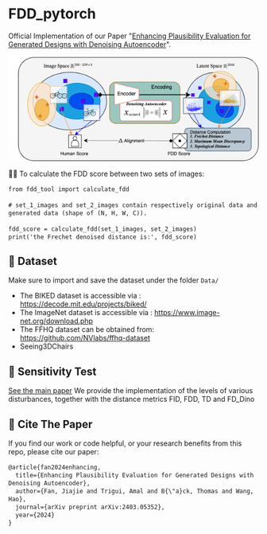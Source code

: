 

# FDD_pytorch
Official Implementation of our Paper "[Enhancing Plausibility Evaluation for Generated Designs with Denoising Autoencoder](https://arxiv.org/abs/2403.05352)".

![diagram](https://github.com/jiajie96/FDD_pytorch/blob/main/Data/diagram.png)

:technologist: To calculate the FDD score between two sets of images:
```
from fdd_tool import calculate_fdd

# set_1_images and set_2_images contain respectively original data and generated data (shape of (N, H, W, C)).

fdd_score = calculate_fdd(set_1_images, set_2_images)
print('the Frechet denoised distance is:', fdd_score)
``` 

## :file_folder: Dataset
Make sure to import and save the dataset under the folder `Data/`
- The BIKED dataset is accessible via : https://decode.mit.edu/projects/biked/ 
- The ImageNet dataset is accessible via : https://www.image-net.org/download.php 
- The FFHQ dataset can be obtained from: https://github.com/NVlabs/ffhq-dataset 
- Seeing3DChairs


## :test_tube: Sensitivity Test
[See the main paper](https://arxiv.org/abs/2403.05352)
We provide the implementation of the levels of various disturbances, together with the distance metrics FID, FDD, TD and FD_Dino
  
## :link: Cite The Paper
If you find our work or code helpful, or your research benefits from this repo, please cite our paper:
```
@article{fan2024enhancing,
  title={Enhancing Plausibility Evaluation for Generated Designs with Denoising Autoencoder},
  author={Fan, Jiajie and Trigui, Amal and B{\"a}ck, Thomas and Wang, Hao},
  journal={arXiv preprint arXiv:2403.05352},
  year={2024}
}
``` 

  
